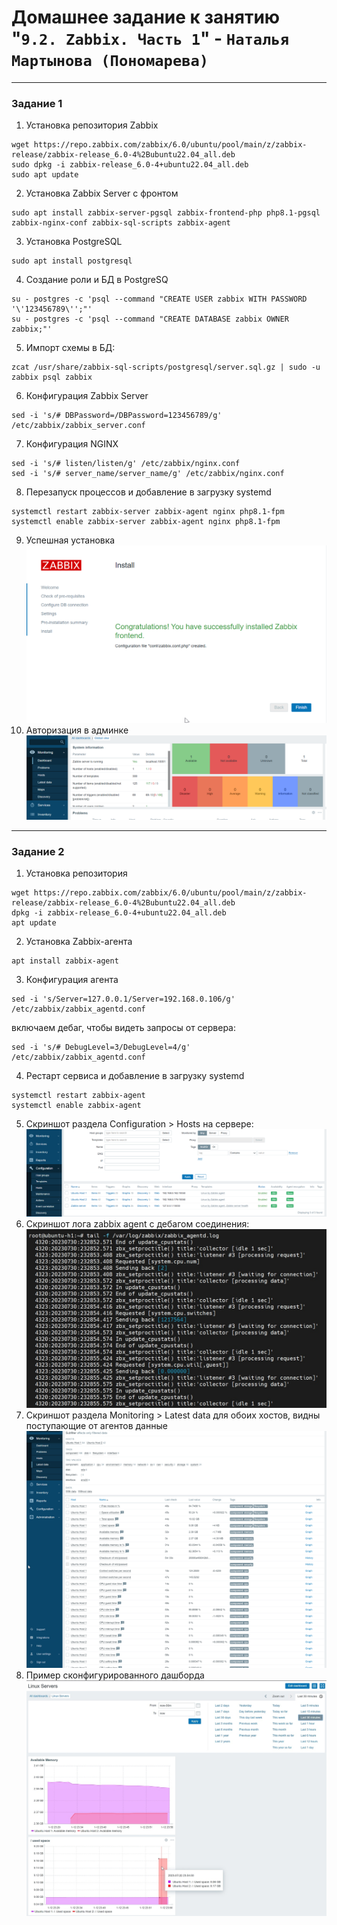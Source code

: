 # Домашнее задание к занятию "`9.2. Zabbix. Часть 1`" - `Наталья Мартынова (Пономарева)`

---

### Задание 1

1. Установка репозитория Zabbix
```
wget https://repo.zabbix.com/zabbix/6.0/ubuntu/pool/main/z/zabbix-release/zabbix-release_6.0-4%2Bubuntu22.04_all.deb
sudo dpkg -i zabbix-release_6.0-4+ubuntu22.04_all.deb
sudo apt update
```
2. Установка Zabbix Server с фронтом
```
sudo apt install zabbix-server-pgsql zabbix-frontend-php php8.1-pgsql zabbix-nginx-conf zabbix-sql-scripts zabbix-agent
```
3. Установка PostgreSQL
```
sudo apt install postgresql
```

4. Создание роли и БД в PostgreSQ
```
su - postgres -c 'psql --command "CREATE USER zabbix WITH PASSWORD '\'123456789\'';"'
su - postgres -c 'psql --command "CREATE DATABASE zabbix OWNER zabbix;"'
```
5. Импорт схемы в БД: 
```
zcat /usr/share/zabbix-sql-scripts/postgresql/server.sql.gz | sudo -u zabbix psql zabbix
```
6. Конфигурация Zabbix Server
```
sed -i 's/# DBPassword=/DBPassword=123456789/g' /etc/zabbix/zabbix_server.conf
```
7. Конфигурация NGINX
```
sed -i 's/# listen/listen/g' /etc/zabbix/nginx.conf
sed -i 's/# server_name/server_name/g' /etc/zabbix/nginx.conf
```
8. Перезапуск процессов и добавление в загрузку systemd
```
systemctl restart zabbix-server zabbix-agent nginx php8.1-fpm
systemctl enable zabbix-server zabbix-agent nginx php8.1-fpm
```
9. Успешная установка
![Скриншот-1](https://github.com/NatoshFehn/hw-monitoring-02/blob/main/Снимок1.png)
10. Авторизация в админке
![Скриншот-2](https://github.com/NatoshFehn/hw-monitoring-02/blob/main/Снимок2.png)

---

### Задание 2

1. Установка репозитория
```
wget https://repo.zabbix.com/zabbix/6.0/ubuntu/pool/main/z/zabbix-release/zabbix-release_6.0-4%2Bubuntu22.04_all.deb
dpkg -i zabbix-release_6.0-4+ubuntu22.04_all.deb
apt update
```
2. Установка Zabbix-агента
```
apt install zabbix-agent
```
3. Конфигурация агента
```
sed -i 's/Server=127.0.0.1/Server=192.168.0.106/g' /etc/zabbix/zabbix_agentd.conf
```
включаем дебаг, чтобы видеть запросы от сервера:
```
sed -i 's/# DebugLevel=3/DebugLevel=4/g' /etc/zabbix/zabbix_agentd.conf
```
4. Рестарт сервиса и добавление в загрузку systemd
```
systemctl restart zabbix-agent
systemctl enable zabbix-agent
```
5. Скриншот раздела Configuration > Hosts на сервере:
![Скриншот-3](https://github.com/NatoshFehn/hw-monitoring-02/blob/main/Снимок3.png)
6. Скриншот лога zabbix agent с дебагом соединения:
![Скриншот-4](https://github.com/NatoshFehn/hw-monitoring-02/blob/main/Снимок4.png)
7. Скриншот раздела Monitoring > Latest data для обоих хостов, видны поступающие от агентов данные
![Скриншот-5](https://github.com/NatoshFehn/hw-monitoring-02/blob/main/Снимок5.png)
8. Пример сконфигурированного дашборда
![Скриншот-6](https://github.com/NatoshFehn/hw-monitoring-02/blob/main/Снимок6.png)
